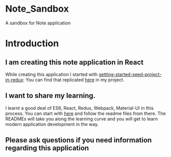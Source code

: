 # Note_Sandbox
A sandbox for Note application

# Introduction

## I am creating this note application in React

While creating this application I started with [getting-started-seed-project-in-redux](https://github.com/buckyroberts/React-Redux-Boilerplate):
 You can find that replicated [here](https://github.com/liberaldart/Note_Sandbox/tree/master/Learn-React-Redux-Boilerplate) in my project.
 

## I want to share my learning.
 
 I learnt a good deal of ES6, React, Redux, Webpack, Material-UI in this process. You can start with [here](https://github.com/liberaldart/Note_Sandbox/tree/master/Learn-React-Redux-Boilerplate) and follow
 the readme files from there. The READMEs will take you along the learning curve and you will get to learn modern application
 development in the way.
 
## Please ask questions if you need information regarding this application
